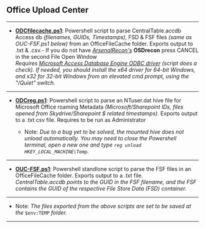 
## Office Upload Center
__________________________________________________________________________________________

  * **[ODCfilecache.ps1](https://github.com/kacos2000/Other/blob/master/OfficeFileCache/ODCfilecache.ps1)**: Powershell script to parse CentralTable.accdb Access db *(filenames, GUIDs, Timestamps)*, FSD & FSF files *(same as OUC-FSF.ps1 below)* from an OfficeFileCache folder. Exports output to .txt & .csv.- If you do not have *[ArsenalRecon's](https://arsenalrecon.com/)* **OSDrecon** press CANCEL in the second File Open Window <br>
*Requires [Microsoft Access Database Engine ODBC driver](https://www.microsoft.com/en-us/download/details.aspx?id=54920) (*script does a check*). If needed, you should install the x64 driver for 64-bit Windows, and x32 for 32-bit Windows from an elevated cmd prompt, using the "/Quiet" switch.* 
__________________________________________________________________________________________

  * **[ODCreg.ps1](https://github.com/kacos2000/Other/blob/master/OfficeFileCache/OUCreg.ps1)**: Powershell script to parse an NTuser.dat hive file for Microsoft Office roaming Metadata *(Microsoft/Sharepoint IDs, files opened from Skydrive/Sharepoint $ related timestamps)*. Exports output to a .txt csv file. Requires to be run as Administrator<br>

    * Note: *Due to a bug yet to be solved, the mounted hive does not unload automatically. You may need to close the Powershell terminal, open a new one and  type `reg unload HKEY_LOCAL_MACHINE\Temp`.*
__________________________________________________________________________________________

  * **[OUC-FSF.ps1](https://github.com/kacos2000/Other/blob/master/OfficeFileCache/OUC-FSF.ps1)**: Powershell standlone script to parse the FSF files in an OfficeFileCache folder. Exports output to a .txt file.<br>
*CentralTable.accdb points to the GUID in the FSF filename, and the FSF contains the GUID of the respective File Store Data (FSD) container.* 

__________________________________________________________________________________________

   - Note: *The files exported from the above scripts are set to be saved at the* `$env:TEMP` *folder.*
__________________________________________________________________________________________
 

